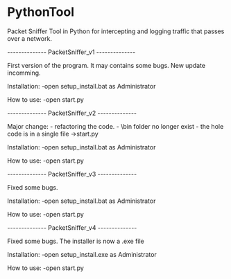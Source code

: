 # PythonTool
Packet Sniffer Tool in Python for intercepting and logging traffic that passes over a network.

-------------- PacketSniffer_v1 --------------

First version of the program. It may contains some bugs. New update incomming.

Installation:
	-open setup_install.bat as Administrator

How to use:
	-open start.py
  
  
-------------- PacketSniffer_v2 --------------

Major change: 
	- refactoring the code. 
	- \bin folder no longer exist
	- the hole code is in a single file ->start.py

Installation:
	-open setup_install.bat as Administrator

How to use:
	-open start.py
  
  
-------------- PacketSniffer_v3 --------------

Fixed some bugs.

Installation:
	-open setup_install.bat as Administrator

How to use:
	-open start.py


-------------- PacketSniffer_v4 --------------

Fixed some bugs. The installer is now a .exe file

Installation:
	-open setup_install.exe as Administrator

How to use:
	-open start.py
